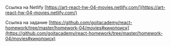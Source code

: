 Ссылка на Netlify
[https://art-react-hw-04-movies.netlify.com/](https://art-react-hw-04-movies.netlify.com/)

Ссылка на задание
[https://github.com/goitacademy/react-homework/tree/master/homework-04/movies#кинопоиск](https://github.com/goitacademy/react-homework/tree/master/homework-04/movies#кинопоиск)
